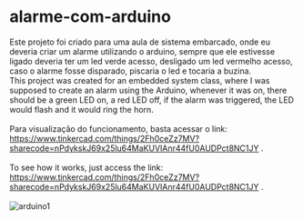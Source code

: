 # alarme-com-arduino
Este projeto foi criado para uma aula de sistema embarcado, onde eu deveria criar um alarme utilizando o arduino, sempre que ele estivesse ligado deveria ter um led verde acesso, desligado um led vermelho acesso, caso o alarme fosse disparado,  piscaria o led e tocaria a buzina.
</br>
This project was created for an embedded system class, where I was supposed to create an alarm using the Arduino, whenever it was on, there should be a green LED on, a red LED off, if the alarm was triggered, the LED would flash and it would ring the horn.
</br></br>
Para visualização do funcionamento, basta acessar o link: https://www.tinkercad.com/things/2Fh0ceZz7MV?sharecode=nPdykskJ69x25lu64MaKUVIAnr44fU0AUDPct8NC1JY .  
</br>
To see how it works, just access the link: https://www.tinkercad.com/things/2Fh0ceZz7MV?sharecode=nPdykskJ69x25lu64MaKUVIAnr44fU0AUDPct8NC1JY .
</br></br>
![arduino1](https://github.com/0aquarianjo/alarme-com-arduino/assets/130726878/e7dd1757-089d-4f78-a54c-1a62ff81da03)
